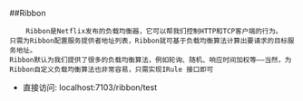 ##Ribbon
```text
    Ribbon是Netflix发布的负载均衡器，它可以帮我们控制HTTP和TCP客户端的行为。
只需为Ribbon配置服务提供者地址列表，Ribbon就可基于负载均衡算法计算出要请求的目标服务地址。
Ribbon默认为我们提供了很多的负载均衡算法，例如轮询、随机、响应时间加权等——当然，为Ribbon自定义负载均衡算法也非常容易，只需实现IRule 接口即可
```
+ 直接访问: localhost:7103/ribbon/test